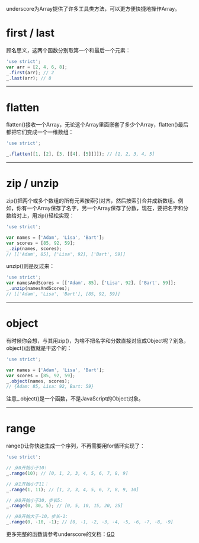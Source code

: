 underscore为Array提供了许多工具类方法，可以更方便快捷地操作Array。

# first / last

顾名思义，这两个函数分别取第一个和最后一个元素：

```js
'use strict';
var arr = [2, 4, 6, 8];
_.first(arr); // 2
_.last(arr); // 8
```

---
# flatten

flatten()接收一个Array，无论这个Array里面嵌套了多少个Array，flatten()最后都把它们变成一个一维数组：

```js
'use strict';

_.flatten([1, [2], [3, [[4], [5]]]]); // [1, 2, 3, 4, 5]
```

---
# zip / unzip

zip()把两个或多个数组的所有元素按索引对齐，然后按索引合并成新数组。例如，你有一个Array保存了名字，另一个Array保存了分数，现在，要把名字和分数给对上，用zip()轻松实现：

```js
'use strict';

var names = ['Adam', 'Lisa', 'Bart'];
var scores = [85, 92, 59];
_.zip(names, scores);
// [['Adam', 85], ['Lisa', 92], ['Bart', 59]]
```

unzip()则是反过来：

```js
'use strict';
var namesAndScores = [['Adam', 85], ['Lisa', 92], ['Bart', 59]];
_.unzip(namesAndScores);
// [['Adam', 'Lisa', 'Bart'], [85, 92, 59]]
```

---
# object

有时候你会想，与其用zip()，为啥不把名字和分数直接对应成Object呢？别急，object()函数就是干这个的：

```js
'use strict';

var names = ['Adam', 'Lisa', 'Bart'];
var scores = [85, 92, 59];
_.object(names, scores);
// {Adam: 85, Lisa: 92, Bart: 59}
```

注意_.object()是一个函数，不是JavaScript的Object对象。

---
# range

range()让你快速生成一个序列，不再需要用for循环实现了：

```js
'use strict';

// 从0开始小于10:
_.range(10); // [0, 1, 2, 3, 4, 5, 6, 7, 8, 9]

// 从1开始小于11：
_.range(1, 11); // [1, 2, 3, 4, 5, 6, 7, 8, 9, 10]

// 从0开始小于30，步长5:
_.range(0, 30, 5); // [0, 5, 10, 15, 20, 25]

// 从0开始大于-10，步长-1:
_.range(0, -10, -1); // [0, -1, -2, -3, -4, -5, -6, -7, -8, -9]
```

更多完整的函数请参考underscore的文档：[GO](http://underscorejs.org/#arrays)